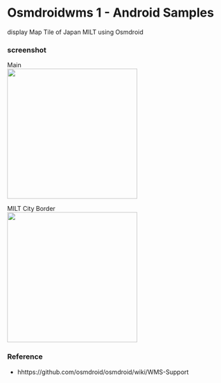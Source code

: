 Osmdroidwms 1 - Android Samples
===============

display Map Tile of Japan MILT  using Osmdroid <br/>

### screenshot <br/>
Main <br/>
<image src="https://raw.githubusercontent.com/ohwada/Android_Samples/master/Osmdroidwms1/screenshot/osmdroidwms1_main.png" width="300" /><br/>

MILT City Border <br/>
<image src="https://raw.githubusercontent.com/ohwada/Android_Samples/master/Osmdroidwms1/screenshot/osmdroidwms1_milt_border.png" width="300" /><br/>

### Reference <br/>
- hhttps://github.com/osmdroid/osmdroid/wiki/WMS-Support
